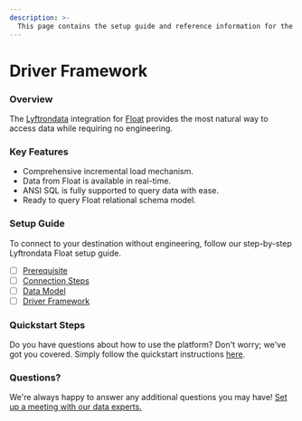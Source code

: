 ```yaml
---
description: >-
  This page contains the setup guide and reference information for the Float source connector.
---
```


# Driver Framework

### Overview

The [Lyftrondata](https://www.lyftrondata.com/) integration for [Float](https://www.lyftrondata.com/integration/business-analytics/float/) provides the most natural way to access data while requiring no engineering.

### Key Features

* Comprehensive incremental load mechanism.
* Data from Float is available in real-time.&#x20;
* ANSI SQL is fully supported to query data with ease.
* Ready to query Float relational schema model.

### Setup Guide

To connect to your destination without engineering, follow our step-by-step Lyftrondata Float setup guide.

* [ ] [Prerequisite](../prerequisite.md)
* [ ] [Connection Steps](../connection-steps.md)
* [ ] [Data Model](../data-model/erd.md)
* [ ] [Driver Framework](../driver-framework/)

### Quickstart Steps

Do you have questions about how to use the platform? Don't worry; we've got you covered. Simply follow the quickstart instructions [here](../driver-framework/README.md).

### Questions? <a href="#questions" id="questions"></a>

We're always happy to answer any additional questions you may have! [Set up a meeting with our data experts.](https://www.lyftrondata.com/book-a-meeting/)


